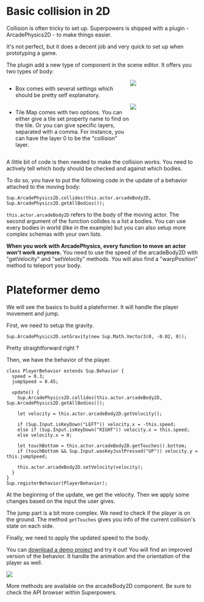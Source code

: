 # Basic collision in 2D

Collision is often tricky to set up.
Superpowers is shipped with a plugin - ArcadePhysics2D - to make things easier.

It's not perfect, but it does a decent job and very quick to set up when prototyping a game.

The plugin add a new type of component in the scene editor. It offers you two types of body:
  * <div style="display: inline-flex">
      <p style="width: 300px">Box comes with several settings which should be pretty self explanatory.</p>
      <img src="/images/collision-box.png" />
    </div>
  * <div style="display: inline-flex">
      <p style="width: 300px">Tile Map comes with two options.
      You can either give a tile set property name to find on the tile.
      Or you can give specific layers, separated with a comma.
      For instance, you can have the layer 0 to be the "collision" layer.</p>
      <img src="/images/collision-map.png" />
    </div>

A little bit of code is then needed to make the collision works.
You need to actively tell which body should be checked and against which bodies.

To do so, you have to put the following code in the update of a behavior attached to the moving body:
```
Sup.ArcadePhysics2D.collides(this.actor.arcadeBody2D, Sup.ArcadePhysics2D.getAllBodies());
```

`this.actor.arcadeBody2D` refers to the body of the moving actor.
The second argument of the function collides is a list a bodies.
You can use every bodies in world (like in the example) but you can also setup more complex schemas with your own lists. 

<div class="note">
  <b>When you work with ArcadePhysics, every function to move an actor won't work anymore.</b>
  You need to use the speed of the arcadeBody2D with "getVelocity" and "setVelocity" methods.
  You will also find a "warpPosition" method to teleport your body.
</div>

# Plateformer demo

We will see the basics to build a plateformer. It will handle the player movement and jump.

First, we need to setup the gravity.
```
Sup.ArcadePhysics2D.setGravity(new Sup.Math.Vector3(0, -0.02, 0));
```
Pretty straightforward right ?

Then, we have the behavior of the player. 

```
class PlayerBehavior extends Sup.Behavior {
  speed = 0.3;
  jumpSpeed = 0.45;

  update() {
    Sup.ArcadePhysics2D.collides(this.actor.arcadeBody2D, Sup.ArcadePhysics2D.getAllBodies());
    
    let velocity = this.actor.arcadeBody2D.getVelocity();

    if (Sup.Input.isKeyDown("LEFT")) velocity.x = -this.speed;
    else if (Sup.Input.isKeyDown("RIGHT")) velocity.x = this.speed;
    else velocity.x = 0;

    let touchBottom = this.actor.arcadeBody2D.getTouches().bottom;
    if (touchBottom && Sup.Input.wasKeyJustPressed("UP")) velocity.y = this.jumpSpeed;

    this.actor.arcadeBody2D.setVelocity(velocity);
  }
}
Sup.registerBehavior(PlayerBehavior);
```

At the beginning of the update, we get the velocity.
Then we apply some changes based on the input the user gives.

The jump part is a bit more complex. We need to check if the player is on the ground.
The method `getTouches` gives you info of the current collision's state on each side.

Finally, we need to apply the updated speed to the body.

You can [download a demo project](https://bitbucket.org/sparklinlabs/superpowers-collision-demo) and try it out!
You will find an improved version of the behavior. It handle the animation and the orientation of the player as well. 

![](http://i.imgur.com/v4tWyIN.gif)

More methods are available on the arcadeBody2D component. Be sure to check the API browser within Superpowers.
